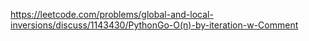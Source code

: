 https://leetcode.com/problems/global-and-local-inversions/discuss/1143430/PythonGo-O(n)-by-iteration-w-Comment